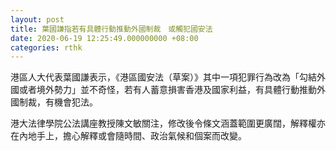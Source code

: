 ```yaml
---
layout: post
title: 葉國謙指若有具體行動推動外國制裁　或觸犯國安法
date: 2020-06-19 12:25:49.000000000 +08:00
categories: rthk
---
```


港區人大代表葉國謙表示，《港區國安法（草案）》其中一項犯罪行為改為「勾結外國或者境外勢力」並不奇怪，若有人蓄意損害香港及國家利益，有具體行動推動外國制裁，有機會犯法。

港大法律學院公法講座教授陳文敏關注，修改後令條文涵蓋範圍更廣闊，解釋權亦在內地手上，擔心解釋或會隨時間、政治氣候和個案而改變。
